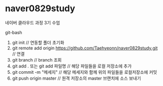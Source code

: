 # naver0829study
네이버 클라우드 과정 3기 수업

git-bash

1. git init // 연동할 폴더 초기화
2. git remote add origin https://github.com/Taehyeonn/naver0829study.git // 연결
3. git branch // branch 조회
4. git add . 또는 git add 파일명 // 해당 파일들을 로컬 저장소에 추가
5. git commit -m "메세지" // 해당 메세지와 함께 위의 파일들을 로컬저장소에 커밋
6. git push origin master // 원격 저장소의 master 브랜치에 소스 보내기 
